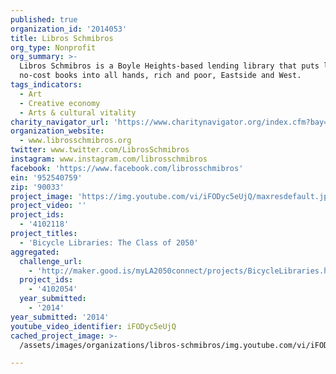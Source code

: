 ```yaml
---
published: true
organization_id: '2014053'
title: Libros Schmibros
org_type: Nonprofit
org_summary: >-
  Libros Schmibros is a Boyle Heights-based lending library that puts low-or
  no-cost books into all hands, rich and poor, Eastside and West.
tags_indicators:
  - Art
  - Creative economy
  - Arts & cultural vitality
charity_navigator_url: 'https://www.charitynavigator.org/index.cfm?bay=search.profile&ein=952540759'
organization_website:
  - www.librosschmibros.org
twitter: www.twitter.com/LibrosSchmibros
instagram: www.instagram.com/librosschmibros
facebook: 'https://www.facebook.com/librosschmibros'
ein: '952540759'
zip: '90033'
project_image: 'https://img.youtube.com/vi/iFODyc5eUjQ/maxresdefault.jpg'
project_video: ''
project_ids:
  - '4102118'
project_titles:
  - 'Bicycle Libraries: The Class of 2050'
aggregated:
  challenge_url:
    - 'http://maker.good.is/myLA2050connect/projects/BicycleLibraries.html'
  project_ids:
    - '4102054'
  year_submitted:
    - '2014'
year_submitted: '2014'
youtube_video_identifier: iFODyc5eUjQ
cached_project_image: >-
  /assets/images/organizations/libros-schmibros/img.youtube.com/vi/iFODyc5eUjQ/maxresdefault.jpg

---
```

